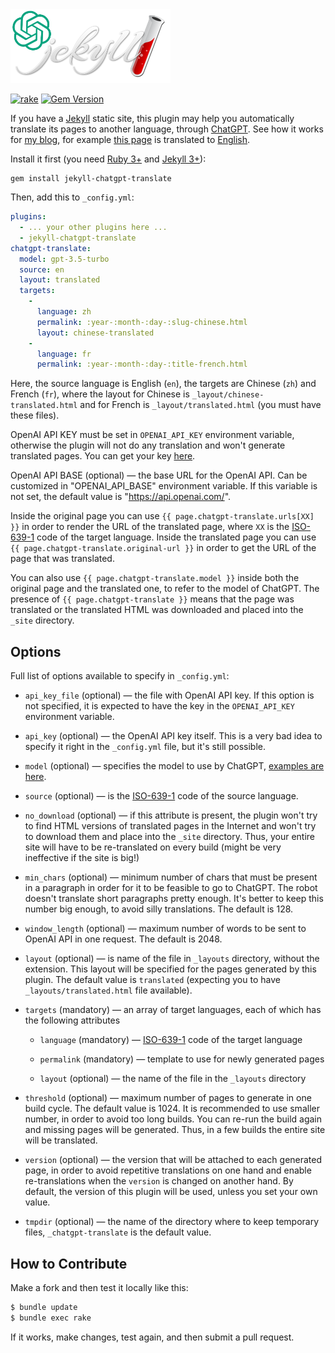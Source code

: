 <img src="logo.png" style="width:256px;"/>

[![rake](https://github.com/yegor256/jekyll-chatgpt-translate/actions/workflows/rake.yml/badge.svg)](https://github.com/yegor256/jekyll-chatgpt-translate/actions/workflows/rake.yml)
[![Gem Version](https://badge.fury.io/rb/jekyll-chatgpt-translate.svg)](http://badge.fury.io/rb/jekyll-chatgpt-translate)

If you have a [Jekyll](https://jekyllrb.com/) static site, this plugin may help you automatically
translate its pages to another language, through [ChatGPT](https://chat.openai.com/). See how it 
works for [my blog](https://github.com/yegor256/ru.yegor256.com), 
for example [this page](https://ru.yegor256.com/2023-08-13-dictators.html) is translated to 
[English](https://ru.yegor256.com/english/2023-08-13-dictators.html).

Install it first (you need [Ruby 3+](https://www.ruby-lang.org/en/news/2020/12/25/ruby-3-0-0-released/) 
and [Jekyll 3+](https://jekyllrb.com/)):

```
gem install jekyll-chatgpt-translate
```

Then, add this to `_config.yml`:

```yaml
plugins:
  - ... your other plugins here ...
  - jekyll-chatgpt-translate
chatgpt-translate:
  model: gpt-3.5-turbo
  source: en
  layout: translated
  targets: 
    - 
      language: zh
      permalink: :year-:month-:day-:slug-chinese.html
      layout: chinese-translated
    - 
      language: fr
      permalink: :year-:month-:day-:title-french.html
```

Here, the source language is English (`en`), the targets are Chinese (`zh`) and French (`fr`),
where the layout for Chinese is `_layout/chinese-translated.html` and for
French is `_layout/translated.html` (you must have these files).

OpenAI API KEY must be set in `OPENAI_API_KEY` environment variable, otherwise
the plugin will not do any translation and won't generate translated pages. 
You can get your key [here](https://help.openai.com/en/articles/4936850-where-do-i-find-my-secret-api-key).

OpenAI API BASE (optional) — the base URL for the OpenAI API. Can be customized in "OPENAI_API_BASE" environment variable. If this variable is not set, the default value is "https://api.openai.com/". 

Inside the original page you can use `{{ page.chatgpt-translate.urls[XX] }}` in order to render the URL
of the translated page, where `XX` is the [ISO-639-1](https://en.wikipedia.org/wiki/List_of_ISO_639-1_codes) 
code of the target language.
Inside the translated page you can use `{{ page.chatgpt-translate.original-url }}` in order
to get the URL of the page that was translated. 

You can also use `{{ page.chatgpt-translate.model }}`
inside both the original page and the translated one, to refer to the model of ChatGPT.
The presence of `{{ page.chatgpt-translate }}` means that the
page was translated or the translated HTML was downloaded and placed into the `_site` directory.

## Options

Full list of options available to specify in `_config.yml`:

  * `api_key_file` (optional) — the file with OpenAI API key. If this option is not specified,
    it is expected to have the key in the `OPENAI_API_KEY` environment variable.

  * `api_key` (optional) — the OpenAI API key itself. This is a very bad idea to
    specify it right in the `_config.yml` file, but it's still possible.

  * `model` (optional) — specifies the model to use by ChatGPT, 
    [examples are here](https://github.com/alexrudall/ruby-openai#models).

  * `source` (optional) — is the [ISO-639-1](https://en.wikipedia.org/wiki/List_of_ISO_639-1_codes) 
    code of the source language.

  * `no_download` (optional) — if this attribute is present, the plugin won't try
    to find HTML versions of translated pages in the Internet and won't try to 
    download them and place into the `_site` directory. Thus, your entire site
    will have to be re-translated on every build (might be very ineffective if the site is big!)

  * `min_chars` (optional) — minimum number of chars that must be present in
    a paragraph in order for it to be feasible to go to ChatGPT. The robot
    doesn't translate short paragraphs pretty enough. It's better to keep this
    number big enough, to avoid silly translations. The default is 128.

  * `window_length` (optional) — maximum number of words to be sent to OpenAI API in one
    request. The default is 2048.

  * `layout` (optional) — is name of the file in `_layouts` directory, without the extension. 
    This layout will be specified for the pages generated by this plugin.
    The default value is `translated` (expecting you to have `_layouts/translated.html` file available).

  * `targets` (mandatory) — an array of target languages, each of which has the following attributes

    * `language` (mandatory) — [ISO-639-1](https://en.wikipedia.org/wiki/List_of_ISO_639-1_codes) code of the target language

    * `permalink` (mandatory) — template to use for newly generated pages

    * `layout` (optional) — the name of the file in the `_layouts` directory

  * `threshold` (optional) — maximum number of pages to generate in one build cycle.
    The default value is 1024. It is recommended to use smaller number, in order
    to avoid too long builds. You can re-run the build again and missing pages
    will be generated. Thus, in a few builds the entire site will be translated.

  * `version` (optional) — the version that will be attached to each generated page, 
    in order to avoid repetitive translations on one hand and enable re-translations
    when the `version` is changed on another hand. By default, the version of
    this plugin will be used, unless you set your own value.

  * `tmpdir` (optional) — the name of the directory where to keep temporary files,
    `_chatgpt-translate` is the default value.

## How to Contribute

Make a fork and then test it locally like this:

```bash
$ bundle update
$ bundle exec rake
```

If it works, make changes, test again, and then submit a pull request.
